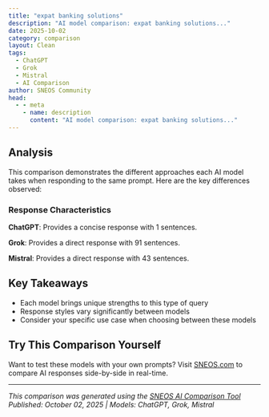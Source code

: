```yaml
---
title: "expat banking solutions"
description: "AI model comparison: expat banking solutions..."
date: 2025-10-02
category: comparison
layout: Clean
tags:
  - ChatGPT
  - Grok
  - Mistral
  - AI Comparison
author: SNEOS Community
head:
  - - meta
    - name: description
      content: "AI model comparison: expat banking solutions..."
---
```


<ChatComparison
  title="expat banking solutions"
  prompt="expat banking solutions"
  :responses='{
    "ChatGPT": "Expat banking solutions are tailored financial services designed for individuals living and working outside their home country. These services address the unique needs of expatriates, such as currency exchange, international wire transfers, global access to accounts, and tax considerations. Here are some key features and considerations for expat banking solutions:\n\n### Key Features of Expat Banking Solutions\n\n1. **Multi-Currency Accounts**:\n   - Accounts that allow you to hold and manage multiple currencies without excessive fees for conversions.\n\n2. **International Wire Transfers**:\n   - Competitive rates and faster processing times for transferring money between countries.\n\n3. **Access to Local Banking Services**:\n   - Opening a local bank account in your host country to facilitate everyday transactions, such as salary deposits and bill payments.\n\n4. **Online and Mobile Banking**:\n   - Robust online banking platforms that offer easy access to manage your accounts from anywhere in the world.\n\n5. **ATM Access**:\n   - Extensive networks of ATMs globally with low or no fees for withdrawals.\n\n6. **Tax Compliance Guidance**:\n   - Information and services that help expats understand their tax obligations in both their home and host countries.\n\n7. **Wealth Management and Investment Services**:\n   - Opportunities for managing investments and saving for retirement, tailored for expatriates.\n\n8. **Insurance Products**:\n   - Access to health, life, and property insurance that is suitable for expats.\n\n9. **Support for Different Nationalities**:\n   - Banking solutions that cater to the regulations and needs of various nationalities.\n\n10. **Personalized Customer Support**:\n    - Dedicated services for expat clients to assist with language barriers and understanding local banking practices.\n\n### Considerations for Choosing Expat Banking Solutions\n\n1. **Fees and Charges**:\n   - Look for transparency in fee structures for account maintenance, international transfers, and currency exchanges.\n\n2. **Regulatory Compliance**:\n   - Ensure the bank complies with regulations in both your home and host countries.\n\n3. **Reputation and Stability**:\n   - Assess the bank&#39;s reputation, financial stability, and customer service reviews.\n\n4. **Network and Convenience**:\n   - Consider the availability of branches or partnerships in your host country, as well as global ATM access.\n\n5. **Ease of Account Opening**:\n   - Evaluate the process for opening accounts as an expatriate, including documentation required and timelines.\n\n6. **Access to Local Services**:\n   - Ensure that local services, such as mortgage options or credit facilities, are available.\n\n7. **Language Support**:\n   - Especially important if you don’t speak the local language fluently. Customer service in your preferred language can be a significant advantage.\n\n### Popular Banks and Financial Institutions for Expats\n\n- **HSBC Expat**: Offers a range of services specifically for expatriates, including international banking and investment options.\n- **Citibank**: Known for its global presence and expat-friendly banking solutions.\n- **Barclays**: Provides tailored banking services for expats in various countries.\n- **TransferWise (now Wise)**: Known for low-cost international money transfers and currency exchange with a borderless account option.\n- **Revolut**: A fintech option offering multi-currency accounts, good for expats managing finances across countries.\n\n### Summary\n\nExpat banking solutions cater to the unique financial needs of individuals living abroad. By considering the features, fees, and services available, expatriates can find the banking solutions that best support their financial needs in an international context. It&#39;s advisable to research and compare different offerings to find the most suitable option.",
    "Grok": "Expat banking solutions are specialized financial services designed for individuals living or working outside their home country (expatriates). These services address the unique challenges expats face, such as managing finances across multiple countries, dealing with currency exchange, and navigating international tax regulations. Below is a comprehensive overview of expat banking solutions, including key features, benefits, and considerations.\n\n---\n\n### **What Are Expat Banking Solutions?**\nExpat banking solutions typically include a range of products and services offered by international banks or financial institutions to cater to the needs of expatriates. These can include:\n- **International bank accounts** for managing money in multiple currencies.\n- **Currency exchange and international money transfers** at competitive rates.\n- **Wealth management and investment services** tailored for cross-border financial planning.\n- **Tax and compliance support** for navigating the tax laws of multiple jurisdictions.\n- **Mortgage and loan products** designed for expats buying property abroad.\n- **Insurance products**, such as health, travel, or life insurance, customized for international lifestyles.\n\n---\n\n### **Key Features of Expat Banking Solutions**\n1. **Multi-Currency Accounts**:\n   - Hold, send, and receive money in multiple currencies without high conversion fees.\n   - Useful for expats who earn income in one currency and have expenses in another.\n\n2. **International Money Transfers**:\n   - Low-cost, fast, and secure ways to send money across borders.\n   - Some banks partner with platforms like Wise (formerly TransferWise) for better rates.\n\n3. **Online and Mobile Banking**:\n   - Access accounts 24/7 from anywhere in the world via apps or websites.\n   - Real-time tracking of transactions and balances.\n\n4. **Tax and Financial Planning**:\n   - Advisory services to help with tax obligations in the home country and the country of residence.\n   - Support for avoiding double taxation through treaties and credits.\n\n5. **Expat-Friendly Credit and Loans**:\n   - Access to credit cards, personal loans, or mortgages even without a local credit history.\n   - Specialized mortgage products for buying property in the host country or back home.\n\n6. **Dedicated Customer Support**:\n   - Multilingual support teams familiar with expat needs.\n   - Relationship managers who provide personalized assistance.\n\n---\n\n### **Benefits of Expat Banking Solutions**\n- **Convenience**: Manage finances in multiple countries from a single platform.\n- **Cost Savings**: Avoid high fees for currency conversion and international transfers.\n- **Compliance**: Assistance with local and international tax laws to prevent legal issues.\n- **Flexibility**: Tailored products to suit temporary or long-term stays abroad.\n- **Security**: Robust fraud protection and secure online banking for peace of mind.\n\n---\n\n### **Popular Banks and Providers for Expat Banking**\nSeveral international banks and fintech companies offer expat-friendly solutions:\n1. **HSBC Expat**:\n   - Known for its global network and multi-currency accounts.\n   - Offers wealth management and offshore banking services.\n   - Strong presence in regions like Europe, Asia, and the Middle East.\n\n2. **Citibank International**:\n   - Provides international personal banking with access to accounts in multiple countries.\n   - Offers currency management and investment services.\n\n3. **Barclays International Banking**:\n   - Focuses on expats with tailored accounts and mortgage solutions.\n   - Popular for UK expats living abroad.\n\n4. **Standard Chartered**:\n   - Specializes in banking for expats in Asia, Africa, and the Middle East.\n   - Offers priority banking and international wealth solutions.\n\n5. **Fintech Alternatives**:\n   - **Wise**: Low-cost international transfers and borderless accounts.\n   - **Revolut**: Multi-currency accounts and budgeting tools for expats.\n   - **N26**: Digital banking with transparent fees, ideal for EU expats.\n\n---\n\n### **Considerations When Choosing Expat Banking Solutions**\n1. **Location and Accessibility**:\n   - Ensure the bank operates in both your home country and host country.\n   - Check for physical branches or strong digital banking capabilities.\n\n2. **Fees and Charges**:\n   - Compare fees for international transfers, currency conversion, and account maintenance.\n   - Look for providers with transparent pricing.\n\n3. **Currency Needs**:\n   - Choose a bank that supports the currencies you deal with most frequently.\n   - Consider exchange rate margins and hedging options for currency risk.\n\n4. **Tax Implications**:\n   - Confirm the bank provides guidance on tax residency and reporting requirements (e.g., FATCA for U.S. citizens).\n   - Seek advice on how accounts may impact your tax obligations.\n\n5. **Customer Reviews and Reputation**:\n   - Research feedback from other expats about the bank\u2019s reliability and service quality.\n   - Check for hidden fees or delays in transfers.\n\n6. **Regulatory Compliance**:\n   - Ensure the bank complies with international regulations and provides secure banking options.\n   - Verify that the bank supports compliance with local laws in your host country.\n\n---\n\n### **Challenges Faced by Expats in Banking**\n- **Credit History**: Lack of a local credit score can make it hard to secure loans or credit cards.\n- **Tax Complexity**: Managing tax obligations in two or more countries can be confusing.\n- **High Fees**: Traditional banks may charge high fees for international transactions.\n- **Access Restrictions**: Some banks restrict services based on residency or citizenship.\n\n---\n\n### **Tips for Managing Expat Finances**\n1. **Open a Local Account**: In addition to an international account, maintain a local bank account in your host country for daily expenses.\n2. **Use Fintech Apps**: Combine traditional banking with apps like Wise or Revolut for cost-effective transfers.\n3. **Consult Experts**: Work with a financial advisor or tax professional specializing in expat finances.\n4. **Monitor Exchange Rates**: Use tools to track currency fluctuations and time your transfers for better rates.\n5. **Stay Informed**: Keep up with changes in tax laws or banking regulations in both your home and host countries.\n\n---\n\n### **Conclusion**\nExpat banking solutions are essential for simplifying financial management for individuals living abroad. By choosing the right bank or provider, expats can save on fees, ensure compliance with local laws, and manage their money efficiently across borders. Whether you opt for a traditional international bank like HSBC or a modern fintech solution like Revolut, evaluate your specific needs\u2014such as currency requirements, duration of stay, and investment goals\u2014before deciding.\n\nIf you\u0027re looking for recommendations tailored to a specific country or situation, feel free to provide more details!",
    "Mistral": "Expatriate (expat) banking solutions are designed to cater to the unique financial needs of individuals who live and work outside their home countries. These solutions often include a range of services tailored to help expats manage their finances efficiently, regardless of where they are in the world. Here are some key features and services typically offered by expat banking solutions:\n\n### 1. **Multi-Currency Accounts**\n   - **Benefits**: Allows expats to hold, transfer, and manage funds in multiple currencies, reducing the risk of currency fluctuations and exchange rate fees.\n   - **Use Cases**: Ideal for expats who receive income in one currency but have expenses in another.\n\n### 2. **International Money Transfers**\n   - **Benefits**: Facilitates easy and cost-effective transfer of funds between different countries.\n   - **Use Cases**: Useful for sending money back home, paying bills, or transferring funds to family members.\n\n### 3. **Foreign Exchange Services**\n   - **Benefits**: Provides competitive exchange rates and tools for managing currency risk.\n   - **Use Cases**: Helpful for expats who need to convert funds frequently or who are exposed to currency risk.\n\n### 4. **Global Investment Solutions**\n   - **Benefits**: Offers access to a wide range of investment products and services, including stocks, bonds, mutual funds, and retirement plans.\n   - **Use Cases**: Suitable for expats looking to grow their wealth and plan for the future.\n\n### 5. **Tax Planning and Advisory Services**\n   - **Benefits**: Provides guidance on navigating complex international tax laws and regulations.\n   - **Use Cases**: Essential for expats who need to understand their tax obligations in multiple jurisdictions.\n\n### 6. **Mortgage and Property Services**\n   - **Benefits**: Assists expats in securing mortgages and managing property investments in different countries.\n   - **Use Cases**: Useful for expats looking to buy property in their home country or abroad.\n\n### 7. **Insurance Solutions**\n   - **Benefits**: Offers a range of insurance products, including health, life, and property insurance, tailored to the needs of expats.\n   - **Use Cases**: Important for expats who need comprehensive coverage while living abroad.\n\n### 8. **Digital Banking and Mobile Apps**\n   - **Benefits**: Provides 24/7 access to banking services, including account management, bill payments, and transaction monitoring.\n   - **Use Cases**: Convenient for expats who need to manage their finances on the go.\n\n### 9. **Wealth Management Services**\n   - **Benefits**: Offers personalized financial planning and investment advice.\n   - **Use Cases**: Ideal for high-net-worth expats looking to optimize their financial portfolios.\n\n### 10. **Customer Support**\n   - **Benefits**: Provides dedicated support teams who understand the unique challenges faced by expats.\n   - **Use Cases**: Essential for resolving any issues or queries that may arise.\n\n### Popular Expat Banking Providers\n- **HSBC Expat**\n- **Citibank Global Executive Banking**\n- **Standard Chartered Expat Banking**\n- **Lloyds Bank International**\n- **Barclays International Banking**\n\n### Tips for Choosing an Expat Banking Solution\n1. **Assess Your Needs**: Determine what specific services you require, such as multi-currency accounts, investment options, or tax planning.\n2. **Compare Providers**: Look at different banks and compare their offerings, fees, and customer service.\n3. **Check Regulations**: Ensure the bank complies with the regulations of the countries where you live and work.\n4. **Read Reviews**: Look for reviews and testimonials from other expats to gauge the quality of service.\n5. **Consult a Financial Advisor**: Consider seeking advice from a financial advisor who specializes in expat banking.\n\nBy choosing the right expat banking solution, you can ensure that your financial needs are met efficiently and effectively, allowing you to focus on your life and work abroad."
  }'
  published-date="08:50"
/>

## Analysis

This comparison demonstrates the different approaches each AI model takes when responding to the same prompt. Here are the key differences observed:

### Response Characteristics

**ChatGPT**: Provides a concise response with 1 sentences. 

**Grok**: Provides a direct response with 91 sentences. 

**Mistral**: Provides a direct response with 43 sentences. 

## Key Takeaways

- Each model brings unique strengths to this type of query
- Response styles vary significantly between models
- Consider your specific use case when choosing between these models

## Try This Comparison Yourself

Want to test these models with your own prompts? Visit [SNEOS.com](https://sneos.com) to compare AI responses side-by-side in real-time.

---

*This comparison was generated using the [SNEOS AI Comparison Tool](https://sneos.com)*
*Published: October 02, 2025 | Models: ChatGPT, Grok, Mistral*
